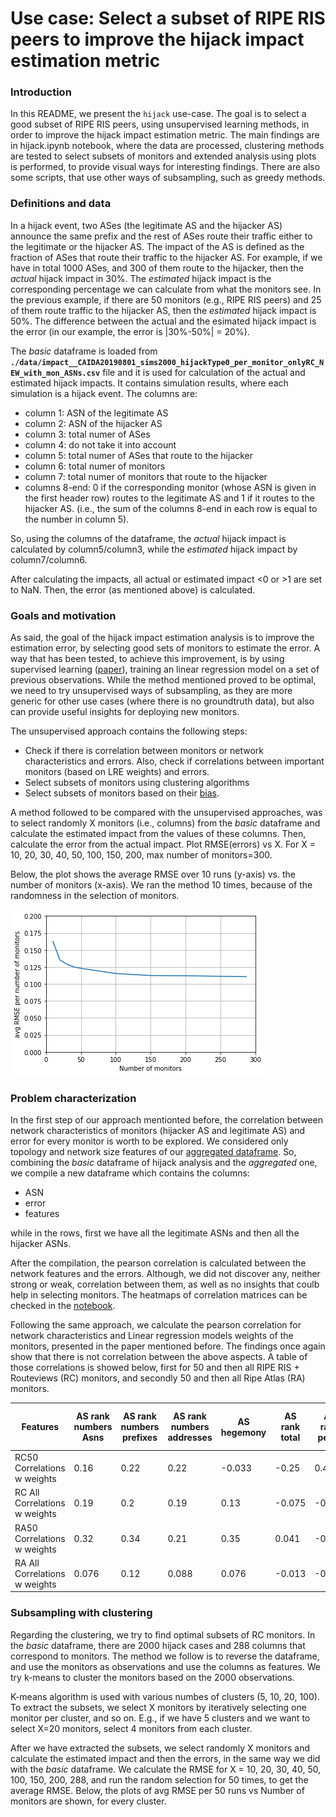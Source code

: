 # Use case: Select a subset of RIPE RIS peers to improve the hijack impact estimation metric

### Introduction

In this README, we present the `hijack` use-case. The goal is to select a good subset of RIPE RIS peers, using unsupervised learning methods, in order to improve the hijack impact estimation metric. The main findings are in hijack.ipynb notebook, where the data are processed, clustering methods are tested to select subsets of monitors and extended analysis using plots is performed, to provide visual ways for interesting findings.
There are also some scripts, that use other ways of subsampling, such as greedy methods.

### Definitions and data

In a hijack event, two ASes (the legitimate AS and the hijacker AS) announce the same prefix and the rest of ASes route their traffic either to the legitimate or the hijacker AS. The impact of the AS is defined as the fraction of ASes that route their traffic to the hijacker AS. For example, if we have in total 1000 ASes, and 300 of them route to the hijacker, then the _actual_ hijack impact in 30%. The _estimated_ hijack impact is the corresponding percentage we can calculate from what the monitors see. In the previous example, if there are 50 monitors (e.g., RIPE RIS peers) and 25 of them route traffic to the hijacker AS, then the _estimated_ hijack impact is 50%. The difference between the actual and the esimated hijack impact is the error (in our example, the error is |30%-50%| = 20%).

The *basic* dataframe is loaded from **`./data/impact__CAIDA20190801_sims2000_hijackType0_per_monitor_onlyRC_NEW_with_mon_ASNs.csv`** file and it is used for calculation of the actual and estimated hijack impacts. It contains simulation results, where each simulation is a hijack event. The columns are:

- column 1:  ASN of the legitimate AS
- column 2:  ASN of the hijacker AS
- column 3:  total numer of ASes
- column 4:  do not take it into account
- column 5:  total numer of ASes that route to the hijacker
- column 6:  total numer of monitors
- column 7:  total numer of monitors that route to the hijacker
- columns 8-end: 0 if the corresponding monitor (whose ASN is given in the first header row) routes to the legitimate AS and 1 if it routes to the hijacker AS. (i.e., the sum of the columns 8-end in each row is equal to the number in column 5).

So, using the columns of the dataframe, the _actual_ hijack impact is calculated by column5/column3, while the _estimated_ hijack impact by column7/column6.

After calculating the impacts, all actual or estimated impact <0 or >1 are set to NaN. Then, the error (as mentioned above) is calculated.

### Goals and motivation

As said, the goal of the hijack impact estimation analysis is to improve the estimation error, by selecting good sets of monitors to estimate the error. A way that has been tested, to achieve this improvement, is by using supervised learning ([paper](https://arxiv.org/abs/2105.02346)), training an linear regression model on a set of previous observations. While the method mentioned proved to be optimal, we need to try unsupervised ways of subsampling, as they are more generic for other use cases (where there is no groundtruth data), but also can provide useful insights for deploying new monitors.  

The unsupervised approach contains the following steps:

* Check if there is correlation between monitors or network characteristics and errors. Also, check if correlations between important monitors (based on LRE weights) and errors. 
* Select subsets of monitors using clustering algorithms
* Select subsets of monitors based on their [bias](https://github.com/sermpezis/ai4netmon/tree/main/use_cases/bias_in_monitoring_infrastructure).

A method followed to be compared with the unsupervised approaches, was to select randomly X monitors (i.e., columns) from the *basic* dataframe and calculate the estimated impact from the values of these columns. Then, calculate the error from the actual impact. Plot RMSE(errors) vs X. For X = 10, 20, 30, 40, 50, 100, 150, 200, max number of monitors=300.

Below, the plot shows the average RMSE over 10 runs (y-axis) vs. the number of monitors (x-axis). We ran the method 10 times, because of the randomness in the selection of monitors.

![alt text](https://raw.githubusercontent.com/sermpezis/ai4netmon/main/use_cases/ripe_ris_subsampling/hijack_use_case/images/avgRMSEvsRandom.png)

### Problem characterization

In the first step of our approach mentionted before, the correlation between network characteristics of monitors (hijacker AS and legitimate AS) and error for every monitor is worth to be explored. 
We considered only topology and network size features of our [aggregated dataframe](https://raw.githubusercontent.com/sermpezis/ai4netmon/main/data/aggregate_data/asn_aggregate_data.csv).
So, combining the *basic* dataframe of hijack analysis and the *aggregated* one, we compile a new dataframe which contains the columns:

* ASN
* error
* features

while in the rows, first we have all the legitimate ASNs and then all the hijacker ASNs.

After the compilation, the pearson correlation is calculated between the network features and the errors. Although, we did not discover any, neither strong or weak, correlation between them, as well as no insights that coulb help in selecting monitors. The heatmaps of correlation matrices can be checked in the [notebook](https://github.com/sermpezis/ai4netmon/blob/main/use_cases/ripe_ris_subsampling/hijack_use_case/hijack.ipynb). 

Following the same approach, we calculate the pearson correlation for network characteristics and Linear regression models weights of the monitors, presented in the paper mentioned before. The findings once again show that there is not correlation between the above aspects. A table of those correlations is showed below, first for 50 and then all RIPE RIS + Routeviews (RC) monitors, and secondly 50 and then all Ripe Atlas (RA) monitors.


Features | AS rank numbers Asns| AS rank numbers prefixes | AS rank numbers addresses | AS hegemony | AS rank total | AS rank peers | AS rank costumers | AS rank provider | peeringDB ix count | peeringDB fac count | peeringDB info prefixes4 | peeringDB info prefixes6 | nb atlas probes v4 | nb atlas probes v6
--- | --- | --- | --- |--- |--- |--- |--- |--- |--- |--- |--- |--- |--- |--- 
RC50 Correlations w weights | 0.16 | 0.22 | 0.22 | -0.033 | -0.25 | 0.42 | -0.0096 | 0.095 | -0.44 | -0.35 | 0.093 | 0.048 | 0.15 | 0.29 
RC All Correlations w weights | 0.19 | 0.2 | 0.19 | 0.13 | -0.075 | -0.17 | 0.23 | 0.0055 | -0.04 | 0.061 | 0.11 | 0.07 | 0.16 | 0.12 
RA50 Correlations w weights | 0.32 | 0.34 | 0.21 | 0.35 | 0.041 | -0.065 | 0.33 | 0.078 | 0.16 | 0.59 | 0.23 | 0.2 | 0.46 | 0.33 
RA All Correlations w weights | 0.076 | 0.12 | 0.088 | 0.076 | -0.013 | -0.088 | 0.12 | 0.035 | 0.041 | 0.046 | 0.1 | 0.078 | 0.055 | 0.13 

### Subsampling with clustering

Regarding the clustering, we try to find optimal subsets of RC monitors. In the *basic* dataframe, there are 2000 hijack cases and 288 columns that correspond to monitors. The method we follow is to reverse the dataframe, and use the monitors as observations and use the columns as features. We try k-means to cluster the monitors based on the 2000 observations.

K-means algorithm is used with various numbes of clusters (5, 10, 20, 100). To extract the subsets, we select X monitors by iteratively selecting one monitor per cluster, and so on. E.g., if we have 5 clusters and we want to select X=20 monitors, select 4 monitors from each cluster.

After we have extracted the subsets, we select randomly X monitors and calculate the estimated impact and then the errors, in the same way we did with the *basic* dataframe. We calculate the RMSE for X = 10, 20, 30, 40, 50, 100, 150, 200, 288, and run the random selection for 50 times, to get the average RMSE.  Below, the plots of avg RMSE per 50 runs vs Number of monitors are shown, for every cluster.




